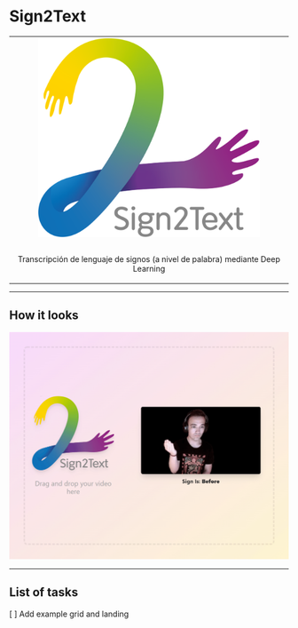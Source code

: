 # Sign2Text

<table align="center"><tr><td align="center" width="9999">

<img align="center" src="./public/logo.svg" alt="logo" width="400" />

<br />
<br />

Transcripción de lenguaje de signos (a nivel de palabra) mediante Deep Learning
</td></tr></table>

---

## How it looks

![Example](./public//example.gif)

---

## List of tasks

[ ] Add example grid and landing
